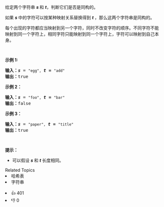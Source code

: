 <p>给定两个字符串 <em><strong>s </strong></em>和 <strong><em>t</em></strong>，判断它们是否是同构的。</p>

<p>如果 <em><strong>s </strong></em>中的字符可以按某种映射关系替换得到 <strong><em>t </em></strong>，那么这两个字符串是同构的。</p>

<p>每个出现的字符都应当映射到另一个字符，同时不改变字符的顺序。不同字符不能映射到同一个字符上，相同字符只能映射到同一个字符上，字符可以映射到自己本身。</p>

<p> </p>

<p><strong>示例 1:</strong></p>

<pre>
<strong>输入：</strong><strong><em>s</em></strong> = <code>"egg", </code><strong><em>t = </em></strong><code>"add"</code>
<strong>输出：</strong>true
</pre>

<p><strong>示例 2：</strong></p>

<pre>
<strong>输入：</strong><strong><em>s</em></strong> = <code>"foo", </code><strong><em>t = </em></strong><code>"bar"</code>
<strong>输出：</strong>false</pre>

<p><strong>示例 3：</strong></p>

<pre>
<strong>输入：</strong><strong><em>s</em></strong> = <code>"paper", </code><strong><em>t = </em></strong><code>"title"</code>
<strong>输出：</strong>true</pre>

<p> </p>

<p><strong>提示：</strong></p>

<ul>
	<li>可以假设 <em><strong>s </strong></em>和 <strong><em>t </em></strong>长度相同。</li>
</ul>
<div><div>Related Topics</div><div><li>哈希表</li><li>字符串</li></div></div><br><div><li>👍 401</li><li>👎 0</li></div>